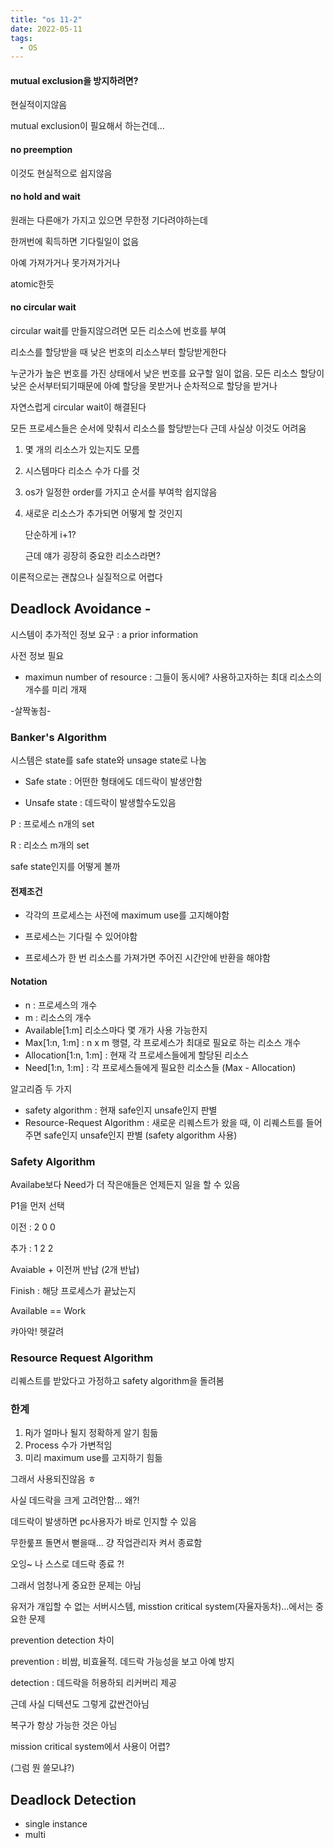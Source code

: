 ```yaml
---
title: "os 11-2"
date: 2022-05-11
tags:
  - OS
---
```


#### mutual exclusion을 방지하려면?

현실적이지않음

mutual exclusion이 필요해서 하는건데...

#### no preemption

이것도 현실적으로 쉽지않음

#### no hold and wait

원래는 다른애가 가지고 있으면 무한정 기다려야하는데

한꺼번에 획득하면 기다릴일이 없음

아예 가져가거나 못가져가거나

atomic한듯

#### no circular wait

circular wait를 만들지않으려면 모든 리소스에 번호를 부여

리소스를 할당받을 때 낮은 번호의 리소스부터 할당받게한다

누군가가 높은 번호를 가진 상태에서 낮은 번호를 요구할 일이 없음. 모든 리소스 할당이 낮은 순서부터되기때문에 아예 할당을 못받거나 순차적으로 할당을 받거나

자연스럽게 circular wait이 해결된다

모든 프로세스들은 순서에 맞춰서 리소스를 할당받는다 근데 사실상 이것도 어려움

1. 몇 개의 리소스가 있는지도 모름

2. 시스템마다 리소스 수가 다를 것

3. os가 일정한 order를 가지고 순서를 부여학 쉽지않음

4. 새로운 리소스가 추가되면 어떻게 할 것인지

   단순하게 i+1?

   근데 얘가 굉장히 중요한 리소스라면?

이론적으로는 괜찮으나 실질적으로 어렵다

## Deadlock Avoidance -

시스템이 추가적인 정보 요구 : a prior information

사전 정보 필요

- maximun number of resource : 그들이 동시에? 사용하고자하는 최대 리소스의 개수를 미리 개재

-살짝놓침-

### Banker's Algorithm

시스템은 state를 safe state와 unsage state로 나눔

- Safe state : 어떤한 형태에도 데드락이 발생안함

- Unsafe state : 데드락이 발생할수도있음

P : 프로세스 n개의 set

R : 리소스 m개의 set

safe state인지를 어떻게 볼까

#### 전제조건

- 각각의 프로세스는 사전에 maximum use를 고지해야함

- 프로세스는 기다릴 수 있어야함

- 프로세스가 한 번 리소스를 가져가면 주어진 시간안에 반환을 해야함

#### Notation

- n : 프로세스의 개수
- m : 리소스의 개수
- Available[1:m] 리소스마다 몇 개가 사용 가능한지
- Max[1:n, 1:m] : n x m 행렬, 각 프로세스가 최대로 필요로 하는 리소스 개수
- Allocation[1:n, 1:m] : 현재 각 프로세스들에게 할당된 리소스
- Need[1:n, 1:m] : 각 프로세스들에게 필요한 리소스들 (Max - Allocation)

알고리즘 두 가지

- safety algorithm : 현재 safe인지 unsafe인지 판별
- Resource-Request Algorithm : 새로운 리퀘스트가 왔을 때, 이 리퀘스트를 들어주면 safe인지 unsafe인지 판별 (safety algorithm 사용)

### Safety Algorithm

Availabe보다 Need가 더 작은애들은 언제든지 일을 할 수 있음

P1을 먼저 선택

이전 : 2 0 0

추가 : 1 2 2

Avaiable + 이전꺼 반납 (2개 반납)

Finish : 해당 프로세스가 끝났는지

Available == Work

캬아악! 헷갈려

### Resource Request Algorithm

리퀘스트를 받았다고 가정하고 safety algorithm을 돌려봄

### 한계

1. Rj가 얼마나 될지 정확하게 알기 힘듦
2. Process 수가 가변적임
3. 미리 maximum use를 고지하기 힘듦

그래서 사용되진않음 ㅎ

사실 데드락을 크게 고려안함... 왜?!

데드락이 발생하면 pc사용자가 바로 인지할 수 있음

무한뤂프 돌면서 뻗을때... 걍 작업관리자 켜서 종료함

오잉~ 나 스스로 데드락 종료 ?!

그래서 엄청나게 중요한 문제는 아님

유저가 개입할 수 없는 서버시스템, misstion critical system(자율자동차)...에서는 중요한 문제

prevention detection 차이

prevention : 비쌈, 비효율적. 데드락 가능성을 보고 아예 방지

detection : 데드락을 허용하되 리커버리 제공

근데 사실 디텍션도 그렇게 값싼건아님

복구가 항상 가능한 것은 아님

mission critical system에서 사용이 어렵?

(그럼 뭔 쓸모냐?)

## Deadlock Detection

- single instance
- multi
